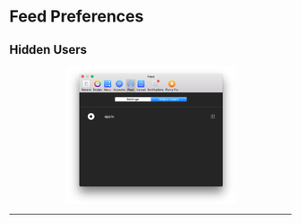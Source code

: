 # Feed Preferences

## Hidden Users

<p style="text-align: center; margin-top: 1em;"><img src="/preferences/assets/feed-hiddenusers.png" width="60%" height="60%" /></p>

------ 

